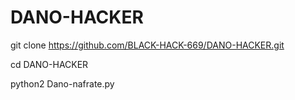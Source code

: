 # DANO-HACKER

git clone https://github.com/BLACK-HACK-669/DANO-HACKER.git

cd DANO-HACKER

python2 Dano-nafrate.py
